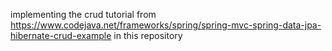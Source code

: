 implementing the crud tutorial from https://www.codejava.net/frameworks/spring/spring-mvc-spring-data-jpa-hibernate-crud-example in this repository
